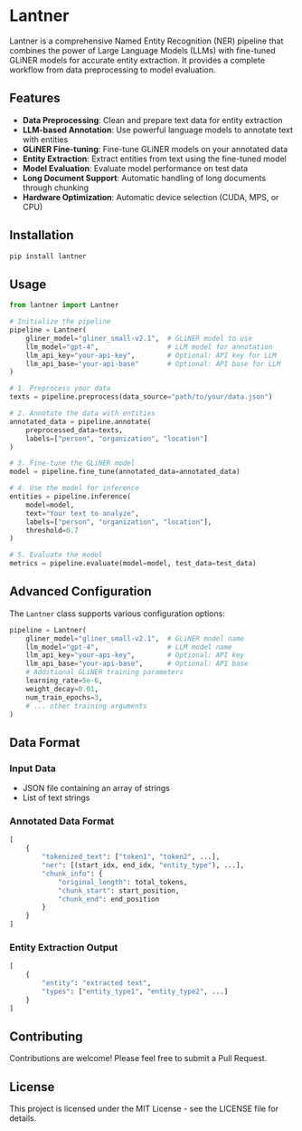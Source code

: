 # Lantner

Lantner is a comprehensive Named Entity Recognition (NER) pipeline that combines the power of Large Language Models (LLMs) with fine-tuned GLiNER models for accurate entity extraction. It provides a complete workflow from data preprocessing to model evaluation.

## Features

- **Data Preprocessing**: Clean and prepare text data for entity extraction
- **LLM-based Annotation**: Use powerful language models to annotate text with entities
- **GLiNER Fine-tuning**: Fine-tune GLiNER models on your annotated data
- **Entity Extraction**: Extract entities from text using the fine-tuned model
- **Model Evaluation**: Evaluate model performance on test data
- **Long Document Support**: Automatic handling of long documents through chunking
- **Hardware Optimization**: Automatic device selection (CUDA, MPS, or CPU)

## Installation

```bash
pip install lantner
```

## Usage

```python
from lantner import Lantner

# Initialize the pipeline
pipeline = Lantner(
    gliner_model="gliner_small-v2.1",  # GLiNER model to use
    llm_model="gpt-4",                 # LLM model for annotation
    llm_api_key="your-api-key",        # Optional: API key for LLM
    llm_api_base="your-api-base"       # Optional: API base for LLM
)

# 1. Preprocess your data
texts = pipeline.preprocess(data_source="path/to/your/data.json")

# 2. Annotate the data with entities
annotated_data = pipeline.annotate(
    preprocessed_data=texts,
    labels=["person", "organization", "location"]
)

# 3. Fine-tune the GLiNER model
model = pipeline.fine_tune(annotated_data=annotated_data)

# 4. Use the model for inference
entities = pipeline.inference(
    model=model,
    text="Your text to analyze",
    labels=["person", "organization", "location"],
    threshold=0.7
)

# 5. Evaluate the model
metrics = pipeline.evaluate(model=model, test_data=test_data)
```

## Advanced Configuration

The `Lantner` class supports various configuration options:

```python
pipeline = Lantner(
    gliner_model="gliner_small-v2.1",  # GLiNER model name
    llm_model="gpt-4",                 # LLM model name
    llm_api_key="your-api-key",        # Optional: API key
    llm_api_base="your-api-base",      # Optional: API base
    # Additional GLiNER training parameters
    learning_rate=5e-6,
    weight_decay=0.01,
    num_train_epochs=3,
    # ... other training arguments
)
```

## Data Format

### Input Data
- JSON file containing an array of strings
- List of text strings

### Annotated Data Format
```python
[
    {
        "tokenized_text": ["token1", "token2", ...],
        "ner": [(start_idx, end_idx, "entity_type"), ...],
        "chunk_info": {
            "original_length": total_tokens,
            "chunk_start": start_position,
            "chunk_end": end_position
        }
    }
]
```

### Entity Extraction Output
```python
[
    {
        "entity": "extracted text",
        "types": ["entity_type1", "entity_type2", ...]
    }
]
```

## Contributing

Contributions are welcome! Please feel free to submit a Pull Request.

## License

This project is licensed under the MIT License - see the LICENSE file for details.
